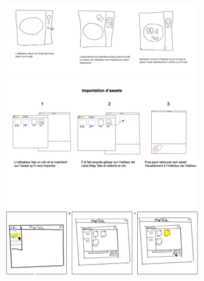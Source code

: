 

![alt text](/assets/img/creer_element_Denis.png "slt")
![alt text](/assets/img/importer_asset_Guillaume.png)
![alt text](/assets/img/importer_asset_Youssef.png)

